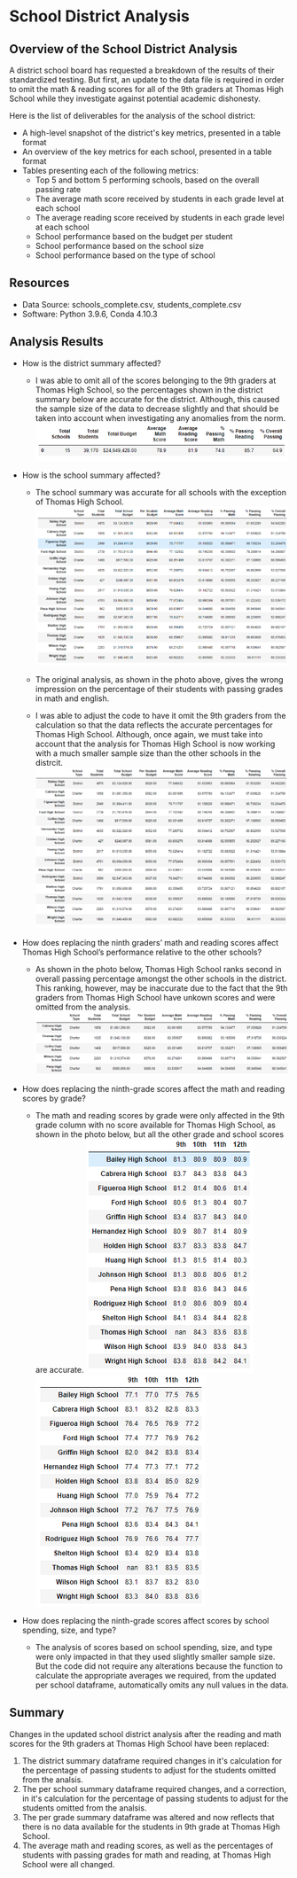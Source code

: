 # School District Analysis

## Overview of the School District Analysis
A district school board has requested a breakdown of the results of their standardized testing. But first, an update to the data file is required in order to omit the math & reading scores for all of the 9th graders at Thomas High School while they investigate against potential academic dishonesty.

Here is the list of deliverables for the analysis of the school district: 

- A high-level snapshot of the district's key metrics, presented in a table format
- An overview of the key metrics for each school, presented in a table format
- Tables presenting each of the following metrics:
	- Top 5 and bottom 5 performing schools, based on the overall passing rate
	- The average math score received by students in each grade level at each school
	- The average reading score received by students in each grade level at each school
	- School performance based on the budget per student
	- School performance based on the school size 
	- School performance based on the type of school

## Resources
- Data Source: schools_complete.csv, students_complete.csv
- Software: Python 3.9.6, Conda 4.10.3

## Analysis Results
- How is the district summary affected?
	- I was able to omit all of the scores belonging to the 9th graders at Thomas High School, so the percentages shown in the district summary below are accurate for the district. Although, this caused the sample size of the data to decrease slightly and that should be taken into account when investigating any anomalies from the norm.
	![District_Summary](challenge/resources/district_summary_df.PNG)

- How is the school summary affected?
	- The school summary was accurate for all schools with the exception of Thomas High School. 
	![Per_School_Summary](challenge/resources/per_school_summary_df.PNG)
	
	- The original analysis, as shown in the photo above, gives the wrong impression on the percentage of their students with passing grades in math and english.
	- I was able to adjust the code to have it omit the 9th graders from the calculation so that the data reflects the accurate percentages for Thomas High School. Although, once again, we must take into account that the analysis for Thomas High School is now working with a much smaller sample size than the other schools in the distrcit.
	![Per_School_Summary_Updated](challenge/resources/per_school_summary_updated_df.PNG)

- How does replacing the ninth graders’ math and reading scores affect Thomas High School’s performance relative to the other schools?
	- As shown in the photo below, Thomas High School ranks second in overall passing percentage amongst the other schools in the district. This ranking, however, may be inaccurate due to the fact that the 9th graders from Thomas High School have unkown scores and were omitted from the analysis.
	![Top_Schools](challenge/resources/top_schools_df.PNG)

- How does replacing the ninth-grade scores affect the math and reading scores by grade?
	- The math and reading scores by grade were only affected in the 9th grade column with no score available for Thomas High School, as shown in the photo below, but all the other grade and school scores are accurate.
	![Reading_Scores_By_Grade](challenge/resources/reading_scores_by_grade_df.PNG)
	![Math_Scores_By_Grade](challenge/resources/math_scores_by_grade_df.PNG)

- How does replacing the ninth-grade scores affect scores by school spending, size, and type?
	- The analysis of scores based on school spending, size, and type were only impacted in that they used slightly smaller sample size. But the code did not require any alterations because the function to calculate the appropriate averages we required, from the updated per school dataframe, automatically omits any null values in the data.

## Summary
Changes in the updated school district analysis after the reading and math scores for the 9th graders at Thomas High School have been replaced:
1. The district summary dataframe required changes in it's calculation for the percentage of passing students to adjust for the students omitted from the analsis.
2. The per school summary dataframe required changes, and a correction, in it's calculation for the percentage of passing students to adjust for the students omitted from the analsis.
3. The per grade summary dataframe was altered and now reflects that there is no data available for the students in 9th grade at Thomas High School.
4. The average math and reading scores, as well as the percentages of students with passing grades for math and reading, at Thomas High School were all changed.

